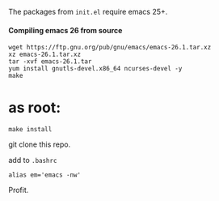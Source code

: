 The packages from `init.el` require emacs 25+.

#### Compiling emacs 26 from source

```
wget https://ftp.gnu.org/pub/gnu/emacs/emacs-26.1.tar.xz
xz emacs-26.1.tar.xz
tar -xvf emacs-26.1.tar
yum install gnutls-devel.x86_64 ncurses-devel -y
make
```

# as root:
```
make install 
```

git clone this repo.

add to `.bashrc`

```
alias em='emacs -nw'
```

Profit.
